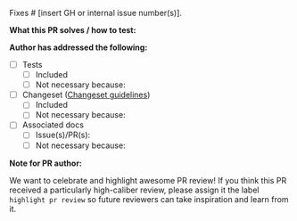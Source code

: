 Fixes # [insert GH or internal issue number(s)].

**What this PR solves / how to test:**


**Author has addressed the following:**

- [ ] Tests
  - [ ] Included
  - [ ] Not necessary because:
- [ ] Changeset ([Changeset guidelines](https://github.com/cloudflare/workers-sdk/blob/main/CONTRIBUTING.md#changesets))
  - [ ] Included
  - [ ] Not necessary because:
- [ ] Associated docs
  - [ ] Issue(s)/PR(s):
  - [ ] Not necessary because:

**Note for PR author:**

We want to celebrate and highlight awesome PR review! If you think this PR received a particularly high-caliber review, please assign it the label `highlight pr review` so future reviewers can take inspiration and learn from it.
